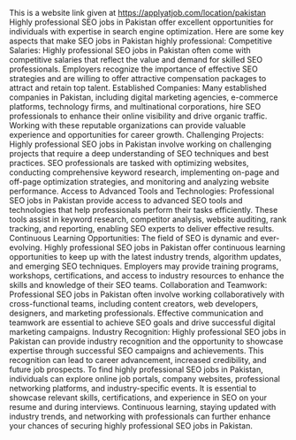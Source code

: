 This is a website link given at https://applyatjob.com/location/pakistan
Highly professional SEO jobs in Pakistan offer excellent opportunities for individuals with expertise in search engine optimization. Here are some key aspects that make SEO jobs in Pakistan highly professional:
Competitive Salaries: Highly professional SEO jobs in Pakistan often come with competitive salaries that reflect the value and demand for skilled SEO professionals. Employers recognize the importance of effective SEO strategies and are willing to offer attractive compensation packages to attract and retain top talent.
Established Companies: Many established companies in Pakistan, including digital marketing agencies, e-commerce platforms, technology firms, and multinational corporations, hire SEO professionals to enhance their online visibility and drive organic traffic. Working with these reputable organizations can provide valuable experience and opportunities for career growth.
Challenging Projects: Highly professional SEO jobs in Pakistan involve working on challenging projects that require a deep understanding of SEO techniques and best practices. SEO professionals are tasked with optimizing websites, conducting comprehensive keyword research, implementing on-page and off-page optimization strategies, and monitoring and analyzing website performance.
Access to Advanced Tools and Technologies: Professional SEO jobs in Pakistan provide access to advanced SEO tools and technologies that help professionals perform their tasks efficiently. These tools assist in keyword research, competitor analysis, website auditing, rank tracking, and reporting, enabling SEO experts to deliver effective results.
Continuous Learning Opportunities: The field of SEO is dynamic and ever-evolving. Highly professional SEO jobs in Pakistan offer continuous learning opportunities to keep up with the latest industry trends, algorithm updates, and emerging SEO techniques. Employers may provide training programs, workshops, certifications, and access to industry resources to enhance the skills and knowledge of their SEO teams.
Collaboration and Teamwork: Professional SEO jobs in Pakistan often involve working collaboratively with cross-functional teams, including content creators, web developers, designers, and marketing professionals. Effective communication and teamwork are essential to achieve SEO goals and drive successful digital marketing campaigns.
Industry Recognition: Highly professional SEO jobs in Pakistan can provide industry recognition and the opportunity to showcase expertise through successful SEO campaigns and achievements. This recognition can lead to career advancement, increased credibility, and future job prospects.
To find highly professional SEO jobs in Pakistan, individuals can explore online job portals, company websites, professional networking platforms, and industry-specific events. It is essential to showcase relevant skills, certifications, and experience in SEO on your resume and during interviews. Continuous learning, staying updated with industry trends, and networking with professionals can further enhance your chances of securing highly professional SEO jobs in Pakistan.
